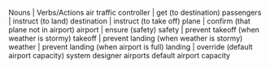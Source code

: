 Nouns | Verbs/Actions
air traffic controller | get (to destination)
passengers | instruct (to land)
destination | instruct (to take off)
plane | confirm (that plane not in airport)
airport | ensure (safety)
safety | prevent takeoff (when weather is stormy)
takeoff | prevent landing (when weather is stormy)
weather | prevent landing (when airport is full)
landing | override (default airport capacity)
system designer
airports
default airport capacity
